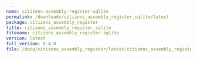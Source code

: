 ```yaml
---
name: citizens-assembly-register-sqlite
permalink: /downloads/citizens_assembly_register_sqlite/latest
package: citizens_assembly_register
title: citizens_assembly_register_sqlite
filename: citizens_assembly_register.sqlite
version: latest
full_version: 0.4.0
file: /data/citizens_assembly_register/latest/citizens_assembly_register.sqlite
---
```

